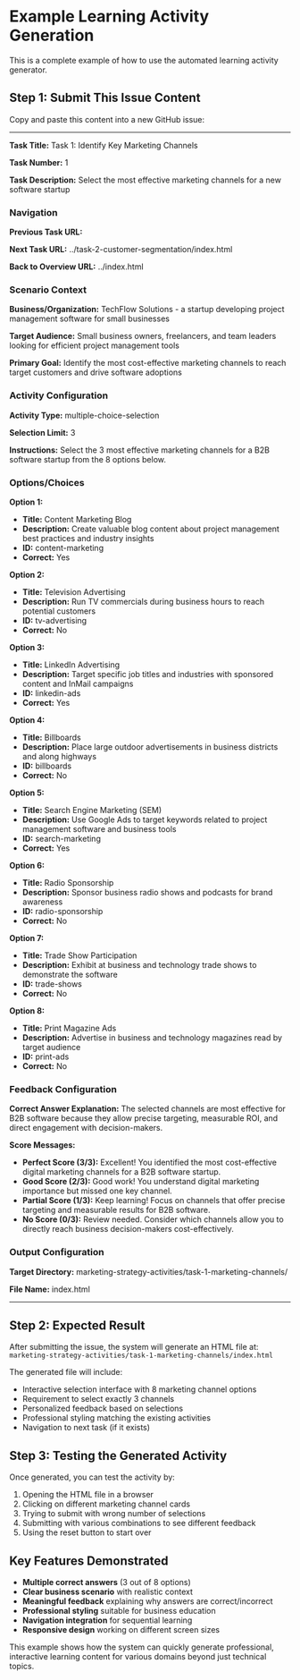 # Example Learning Activity Generation

This is a complete example of how to use the automated learning activity generator.

## Step 1: Submit This Issue Content

Copy and paste this content into a new GitHub issue:

---

**Task Title:** Task 1: Identify Key Marketing Channels

**Task Number:** 1

**Task Description:** Select the most effective marketing channels for a new software startup

### Navigation

**Previous Task URL:** 

**Next Task URL:** ../task-2-customer-segmentation/index.html

**Back to Overview URL:** ../index.html

### Scenario Context

**Business/Organization:** TechFlow Solutions - a startup developing project management software for small businesses

**Target Audience:** Small business owners, freelancers, and team leaders looking for efficient project management tools

**Primary Goal:** Identify the most cost-effective marketing channels to reach target customers and drive software adoptions

### Activity Configuration

**Activity Type:** multiple-choice-selection

**Selection Limit:** 3

**Instructions:** Select the 3 most effective marketing channels for a B2B software startup from the 8 options below.

### Options/Choices

**Option 1:**
- **Title:** Content Marketing Blog
- **Description:** Create valuable blog content about project management best practices and industry insights
- **ID:** content-marketing
- **Correct:** Yes

**Option 2:**
- **Title:** Television Advertising
- **Description:** Run TV commercials during business hours to reach potential customers
- **ID:** tv-advertising
- **Correct:** No

**Option 3:**
- **Title:** LinkedIn Advertising
- **Description:** Target specific job titles and industries with sponsored content and InMail campaigns
- **ID:** linkedin-ads
- **Correct:** Yes

**Option 4:**
- **Title:** Billboards
- **Description:** Place large outdoor advertisements in business districts and along highways
- **ID:** billboards
- **Correct:** No

**Option 5:**
- **Title:** Search Engine Marketing (SEM)
- **Description:** Use Google Ads to target keywords related to project management software and business tools
- **ID:** search-marketing
- **Correct:** Yes

**Option 6:**
- **Title:** Radio Sponsorship
- **Description:** Sponsor business radio shows and podcasts for brand awareness
- **ID:** radio-sponsorship
- **Correct:** No

**Option 7:**
- **Title:** Trade Show Participation
- **Description:** Exhibit at business and technology trade shows to demonstrate the software
- **ID:** trade-shows
- **Correct:** No

**Option 8:**
- **Title:** Print Magazine Ads
- **Description:** Advertise in business and technology magazines read by target audience
- **ID:** print-ads
- **Correct:** No

### Feedback Configuration

**Correct Answer Explanation:** The selected channels are most effective for B2B software because they allow precise targeting, measurable ROI, and direct engagement with decision-makers.

**Score Messages:**
- **Perfect Score (3/3):** Excellent! You identified the most cost-effective digital marketing channels for a B2B software startup.
- **Good Score (2/3):** Good work! You understand digital marketing importance but missed one key channel.
- **Partial Score (1/3):** Keep learning! Focus on channels that offer precise targeting and measurable results for B2B software.
- **No Score (0/3):** Review needed. Consider which channels allow you to directly reach business decision-makers cost-effectively.

### Output Configuration

**Target Directory:** marketing-strategy-activities/task-1-marketing-channels/

**File Name:** index.html

---

## Step 2: Expected Result

After submitting the issue, the system will generate an HTML file at:
`marketing-strategy-activities/task-1-marketing-channels/index.html`

The generated file will include:
- Interactive selection interface with 8 marketing channel options
- Requirement to select exactly 3 channels
- Personalized feedback based on selections
- Professional styling matching the existing activities
- Navigation to next task (if it exists)

## Step 3: Testing the Generated Activity

Once generated, you can test the activity by:

1. Opening the HTML file in a browser
2. Clicking on different marketing channel cards
3. Trying to submit with wrong number of selections
4. Submitting with various combinations to see different feedback
5. Using the reset button to start over

## Key Features Demonstrated

- **Multiple correct answers** (3 out of 8 options)
- **Clear business scenario** with realistic context
- **Meaningful feedback** explaining why answers are correct/incorrect
- **Professional styling** suitable for business education
- **Navigation integration** for sequential learning
- **Responsive design** working on different screen sizes

This example shows how the system can quickly generate professional, interactive learning content for various domains beyond just technical topics.